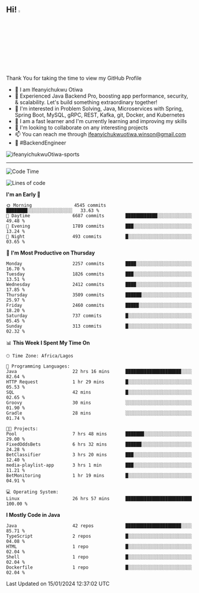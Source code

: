 <!-- BLOG-POST-LIST:START --><!-- BLOG-POST-LIST:END -->

## Hi! <img src="https://media.giphy.com/media/hvRJCLFzcasrR4ia7z/giphy.gif" width="4%"> 

Thank You for taking the time to view my GitHub Profile

- 👋 I am Ifeanyichukwu Otiwa
- 🚀 Experienced Java Backend Pro, boosting app performance, security, & scalability. Let's build something extraordinary together!
- 👀 I'm interested in Problem Solving, Java, Microservices with Spring, Spring Boot, MySQL, gRPC, REST, Kafka, git, Docker, and Kubernetes
- 🌱 I am a fast learner and I'm currently learning and improving my skills
- 💞️ I'm looking to collaborate on any interesting projects
- 📫 You can reach me through ifeanyichukwuotiwa.winson@gmail.com
- 🚀 #BackendEngineer

<p align="left" marginTop="10px"> <img src="https://komarev.com/ghpvc/?username=ifeanyichukwuOtiwa-sports&label=Profile%20views&color=0e75b6&style=for-the-badge" alt="ifeanyichukwuOtiwa-sports" /> </p>

***

<!--START_SECTION:waka-->
![Code Time](http://img.shields.io/badge/Code%20Time-2%2C115%20hrs%2049%20mins-blue)

![Lines of code](https://img.shields.io/badge/From%20Hello%20World%20I%27ve%20Written-4.8%20million%20lines%20of%20code-blue)

**I'm an Early 🐤** 

```text
🌞 Morning                4545 commits        ████████░░░░░░░░░░░░░░░░░   33.63 % 
🌆 Daytime                6687 commits        ████████████░░░░░░░░░░░░░   49.48 % 
🌃 Evening                1789 commits        ███░░░░░░░░░░░░░░░░░░░░░░   13.24 % 
🌙 Night                  493 commits         █░░░░░░░░░░░░░░░░░░░░░░░░   03.65 % 
```
📅 **I'm Most Productive on Thursday** 

```text
Monday                   2257 commits        ████░░░░░░░░░░░░░░░░░░░░░   16.70 % 
Tuesday                  1826 commits        ███░░░░░░░░░░░░░░░░░░░░░░   13.51 % 
Wednesday                2412 commits        ████░░░░░░░░░░░░░░░░░░░░░   17.85 % 
Thursday                 3509 commits        ██████░░░░░░░░░░░░░░░░░░░   25.97 % 
Friday                   2460 commits        █████░░░░░░░░░░░░░░░░░░░░   18.20 % 
Saturday                 737 commits         █░░░░░░░░░░░░░░░░░░░░░░░░   05.45 % 
Sunday                   313 commits         █░░░░░░░░░░░░░░░░░░░░░░░░   02.32 % 
```


📊 **This Week I Spent My Time On** 

```text
🕑︎ Time Zone: Africa/Lagos

💬 Programming Languages: 
Java                     22 hrs 16 mins      █████████████████████░░░░   82.64 % 
HTTP Request             1 hr 29 mins        █░░░░░░░░░░░░░░░░░░░░░░░░   05.53 % 
SQL                      42 mins             █░░░░░░░░░░░░░░░░░░░░░░░░   02.65 % 
Groovy                   30 mins             ░░░░░░░░░░░░░░░░░░░░░░░░░   01.90 % 
Gradle                   28 mins             ░░░░░░░░░░░░░░░░░░░░░░░░░   01.74 % 

🐱‍💻 Projects: 
Pool                     7 hrs 48 mins       ███████░░░░░░░░░░░░░░░░░░   29.00 % 
FixedOddsBets            6 hrs 32 mins       ██████░░░░░░░░░░░░░░░░░░░   24.28 % 
BetClassifier            3 hrs 20 mins       ███░░░░░░░░░░░░░░░░░░░░░░   12.40 % 
media-playlist-app       3 hrs 1 min         ███░░░░░░░░░░░░░░░░░░░░░░   11.21 % 
BetMonitoring            1 hr 19 mins        █░░░░░░░░░░░░░░░░░░░░░░░░   04.91 % 

💻 Operating System: 
Linux                    26 hrs 57 mins      █████████████████████████   100.00 % 
```

**I Mostly Code in Java** 

```text
Java                     42 repos            █████████████████████░░░░   85.71 % 
TypeScript               2 repos             █░░░░░░░░░░░░░░░░░░░░░░░░   04.08 % 
HTML                     1 repo              █░░░░░░░░░░░░░░░░░░░░░░░░   02.04 % 
Shell                    1 repo              █░░░░░░░░░░░░░░░░░░░░░░░░   02.04 % 
Dockerfile               1 repo              █░░░░░░░░░░░░░░░░░░░░░░░░   02.04 % 
```




 Last Updated on 15/01/2024 12:37:02 UTC
<!--END_SECTION:waka-->

<!--
<p align="center">
![trophy](https://github-profile-trophy.vercel.app/?username=ifeanyichukwuOtiwa-sports&theme=onedark) (https://github.com/ryo-ma/github-profile-trophy)
</p>
-->

<!---
ifeanyi-otiwa/ifeanyi-otiwa is a ✨ special ✨ repository because its `README.md` (this file) appears on your GitHub profile.
You can click the Preview link to take a look at your changes.
--->
